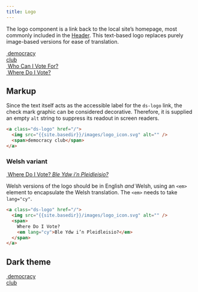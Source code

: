 ```yaml
---
title: Logo
---
```


The logo component is a link back to the local site’s homepage, most commonly included in the [Header]({{site.basedir}}/components/header). This text-based logo replaces purely image-based versions for ease of translation.

<div class="ds-scope">
  <div class="ds-stack-smaller">
    <div>
      <a class="ds-logo" href="/">
        <img src="{{site.basedir}}/images/logo_icon.svg" alt="" />
        <span>democracy<br>club</span>
      </a>
    </div>
    <div>
      <a class="ds-logo" href="/">
        <img src="{{site.basedir}}/images/logo_icon.svg" alt="" />
        <span>Who Can I Vote For?</span>
      </a>
    </div>
    <div>
      <a class="ds-logo" href="/">
        <img src="{{site.basedir}}/images/logo_icon.svg" alt="" />
        <span>Where Do I Vote?</span>
      </a>
    </div>
  </div>
</div>

## Markup

Since the text itself acts as the accessible label for the `ds-logo` link, the check mark graphic can be considered decorative. Therefore, it is supplied an empty `alt` string to suppress its readout in screen readers.

```html
<a class="ds-logo" href="/">
  <img src="{{site.basedir}}/images/logo_icon.svg" alt="" />
  <span>democracy club</span>
</a>
```

### Welsh variant

<div class="ds-scope">
  <a class="ds-logo" href="/">
    <img src="{{site.basedir}}/images/logo_icon.svg" alt="" />
    <span>
      Where Do I Vote?
      <em lang="cy">Ble Ydw i’n Pleidleisio?</em>
    </span>
  </a>
</div>

Welsh versions of the logo should be in English _and_ Welsh, using an `<em>` element to encapsulate the Welsh translation. The `<em>` needs to take `lang="cy"`.

```html
<a class="ds-logo" href="/">
  <img src="{{site.basedir}}/images/logo_icon.svg" alt="" />
  <span>
    Where Do I Vote?
    <em lang="cy">Ble Ydw i’n Pleidleisio?</em>
  </span>
</a>
```

## Dark theme

<div class="ds-scope">
  <div class="ds-dark ds-padded">
    <a class="ds-logo" href="/">
      <img src="{{site.basedir}}/images/logo_icon.svg" alt="" />
      <span>democracy<br>club</span>
    </a>    
  </div>
</div>